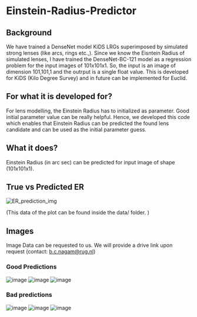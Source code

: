 # Einstein-Radius-Predictor

## Background

   We have trained a DenseNet model KiDS LRGs superimposed by simulated strong lenses (like arcs, rings etc.,). Since we know the Eisntein Radius of simulated lenses, I have trained the DenseNet-BC-121 model as a regression problem for the input images of 101x101x1. So, the input is an image of dimension 101,101,1 and the outrput is a single float value. This is developed for KiDS (Kilo Degree Survey) and in future can be implemented for Euclid.

## For what it is developed for?
   For lens modelling, the Einstein Radius has to initialized as parameter. Good initial parameter value can be really helpful. Hence, we developed this code which enables that Einstein Radius can be predicted the found lens candidate and can be used as the initial parameter guess.

## What it does?

Einstein Radius (in arc sec) can be predicted for input image of shape (101x101x1). 

## True vs Predicted ER
![ER_prediction_img](https://user-images.githubusercontent.com/32049247/194917707-c61033ee-a933-4f9e-b601-fc0af2458a6c.png)

(This data of the plot can be found inside the data/ folder. )

## Images

Image Data can be requested to us. We will provide a drive link upon request
(contact: b.c.nagam@rug.nl)

### Good Predictions
![image](https://user-images.githubusercontent.com/32049247/194918775-1d784b87-a377-4697-b13a-c06e86dabacf.png)
![image](https://user-images.githubusercontent.com/32049247/194918834-a6dab29f-8af9-4462-a7c4-a1f8646fa124.png)
![image](https://user-images.githubusercontent.com/32049247/194918945-e79f18a9-0b69-4c30-bb34-d48975592021.png)


### Bad predictions
![image](https://user-images.githubusercontent.com/32049247/194916942-b5c7c35c-06e5-4907-aa3a-4381158d190e.png)
![image](https://user-images.githubusercontent.com/32049247/194918294-323bcd9a-4abd-412d-9b0e-29e1227798dd.png)
![image](https://user-images.githubusercontent.com/32049247/194918394-edd7a54b-cc35-425d-98dc-fe4c93c0c733.png)


